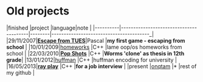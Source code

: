 Old projects
=======

|finished  |project                                 |language|note                                     |
|----------|----------------------------------------|--------|----------------------------------------_|
|29/11/2007|[**Escape from TUES**](escape_from_tues)|Pascal  |**my first game - escaping from school** |
|10/01/2009|[homeworks](homeworks)                  |C++     |lame oop/os homeworks from school        |
|22/03/2010|[**Pop Shots**](pop_shots)              |C++     |**Worms 'clone' as thesis in 12th grade**|
|13/01/2012|[huffman](huffman)                      |C++     |huffman encoding for university          |
|16/05/2013|[**ray play**](ray_play)                |C++     |**for a job interview**                  |
|present   |[onqtam](https://github.com/onqtam)     |*       |rest of my github                        |
